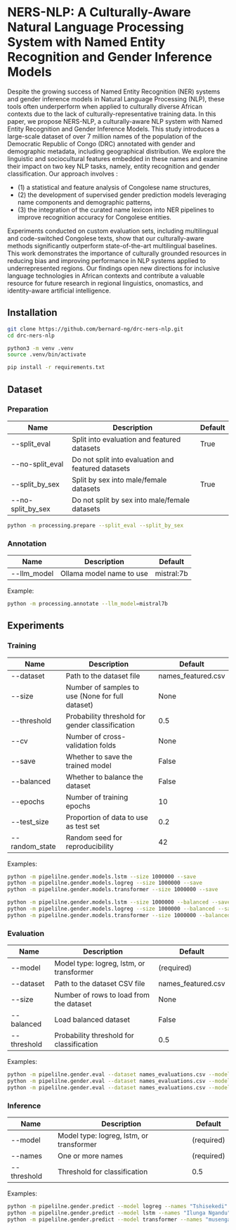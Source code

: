 # NERS-NLP: A Culturally-Aware Natural Language Processing System with Named Entity Recognition and Gender Inference Models

Despite the growing success of Named Entity Recognition (NER) systems and gender inference models in Natural Language Processing (NLP), these tools often underperform when applied to culturally diverse African contexts due to the lack of culturally-representative training data. In this paper, we propose NERS-NLP, a culturally-aware NLP system with Named Entity Recognition and Gender Inference Models. This study introduces a large-scale dataset of over 7 million names of the population of the Democratic Republic of Congo (DRC) annotated with gender and demographic metadata, including geographical distribution. We explore the linguistic and sociocultural features embedded in these names and examine their impact on two key NLP tasks, namely, entity recognition and gender classification.
Our approach involves :

- (1) a statistical and feature analysis of Congolese name structures, 
- (2) the development of supervised gender prediction models leveraging name components and demographic patterns, 
- (3) the integration of the curated name lexicon into NER pipelines to improve recognition accuracy for Congolese entities. 


Experiments conducted on custom evaluation sets, including multilingual and code-switched Congolese texts, show that our culturally-aware methods significantly outperform state-of-the-art multilingual baselines.
This work demonstrates the importance of culturally grounded resources in reducing bias and improving performance in NLP systems applied to underrepresented regions. Our findings open new directions for inclusive language technologies in African contexts and contribute a valuable resource for future research in regional linguistics, onomastics, and identity-aware artificial intelligence.


## Installation
```bash
git clone https://github.com/bernard-ng/drc-ners-nlp.git
cd drc-ners-nlp

python3 -m venv .venv
source .venv/bin/activate

pip install -r requirements.txt
```


## Dataset
### Preparation
| Name             | Description                                                        | Default |
|------------------|--------------------------------------------------------------------|---------|
| --split_eval     | Split into evaluation and featured datasets                        | True    |
| --no-split_eval  | Do not split into evaluation and featured datasets                 |         |
| --split_by_sex   | Split by sex into male/female datasets                            | True    |
| --no-split_by_sex| Do not split by sex into male/female datasets                     |         |

```bash
python -m processing.prepare --split_eval --split_by_sex
```

### Annotation
| Name        | Description                                         | Default        |
|-------------|-----------------------------------------------------|----------------|
| --llm_model | Ollama model name to use                            | mistral:7b     |

Example:

```bash
python -m processing.annotate --llm_model=mistral7b
``` 

## Experiments
### Training
| Name           | Description                                      | Default            |
|----------------|--------------------------------------------------|--------------------|
| --dataset      | Path to the dataset file                         | names_featured.csv |
| --size         | Number of samples to use (None for full dataset) | None               |
| --threshold    | Probability threshold for gender classification  | 0.5                |
| --cv           | Number of cross-validation folds                 | None               |
| --save         | Whether to save the trained model                | False              |
| --balanced     | Whether to balance the dataset                   | False              |
| --epochs       | Number of training epochs                        | 10                 |
| --test_size    | Proportion of data to use as test set            | 0.2                |
| --random_state | Random seed for reproducibility                  | 42                 |


Examples: 

```bash
python -m pipelilne.gender.models.lstm --size 1000000 --save
python -m pipelilne.gender.models.logreg --size 1000000 --save
python -m pipelilne.gender.models.transformer --size 1000000 --save
```

```bash
python -m pipelilne.gender.models.lstm --size 1000000 --balanced --save
python -m pipelilne.gender.models.logreg --size 1000000 --balanced --save
python -m pipelilne.gender.models.transformer --size 1000000 --balanced --save
```

### Evaluation
| Name       | Description                                   | Default              |
|------------|-----------------------------------------------|----------------------|
| --model    | Model type: logreg, lstm, or transformer      | (required)           |
| --dataset  | Path to the dataset CSV file                  | names_featured.csv   |
| --size     | Number of rows to load from the dataset       | None                 |
| --balanced | Load balanced dataset                         | False                |
| --threshold| Probability threshold for classification      | 0.5                  |

Examples:

```bash
python -m pipelilne.gender.eval --dataset names_evaluations.csv --model logreg
python -m pipelilne.gender.eval --dataset names_evaluations.csv --model lstm 
python -m pipelilne.gender.eval --dataset names_evaluations.csv --model transformer
```

### Inference
| Name        | Description                              | Default   |
|-------------|------------------------------------------|-----------|
| --model     | Model type: logreg, lstm, or transformer | (required)|
| --names     | One or more names                        | (required)|
| --threshold | Threshold for classification             | 0.5       |

Examples: 

```bash
python -m pipelilne.gender.predict --model logreg --names "Tshisekedi"
python -m pipelilne.gender.predict --model lstm --names "Ilunga Ngandu"
python -m pipelilne.gender.predict --model transformer --names "musenga wa musenga"
```
